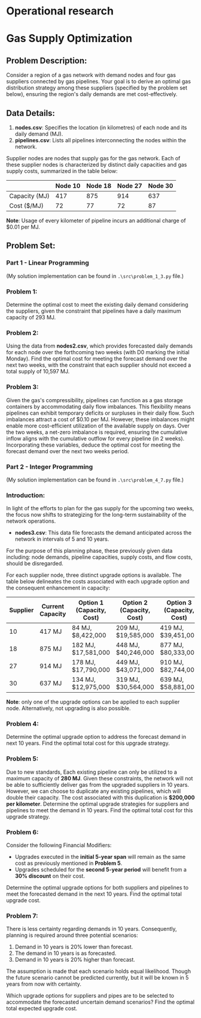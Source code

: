 # Operational research
# Gas Supply Optimization

## Problem Description:

Consider a region of a gas network with demand nodes and four gas suppliers connected by gas pipelines. Your goal is to derive an optimal gas distribution strategy among these suppliers (specified by the problem set below), ensuring the region's daily demands are met cost-effectively.

## Data Details:

1. **nodes.csv**: Specifies the location (in kilometres) of each node and its daily demand (MJ).
2. **pipelines.csv**: Lists all pipelines interconnecting the nodes within the network.

Supplier nodes are nodes that supply gas for the gas network. Each of these supplier nodes is characterized by distinct daily capacities and gas supply costs, summarized in the table below:

|                  | Node 10 | Node 18 | Node 27 | Node 30 |
|------------------|---------|---------|---------|---------|
| Capacity (MJ)    | 417     | 875     | 914     | 637     |
| Cost ($/MJ)      | 72      | 77      | 72      | 87      |

**Note**: Usage of every kilometer of pipeline incurs an additional charge of $0.01 per MJ.

## Problem Set:
### Part 1 - Linear Programming
(My solution implementation can be found in `.\src\problem_1_3.py` file.)

### Problem 1:
Determine the optimal cost to meet the existing daily demand considering the suppliers, given the constraint that pipelines have a daily maximum capacity of 293 MJ.

### Problem 2:
Using the data from **nodes2.csv**, which provides forecasted daily demands for each node over the forthcoming two weeks (with D0 marking the initial Monday). Find the optimal cost for meeting the forecast demand over the next two weeks, with the constraint that each supplier should not exceed a total supply of 10,597 MJ.

### Problem 3:
Given the gas's compressibility, pipelines can function as a gas storage containers by accommodating daily flow imbalances. This flexibility means pipelines can exhibit temporary deficits or surpluses in their daily flow. Such imbalances attract a cost of $0.10 per MJ. However, these imbalances might enable more cost-efficient utilization of the available supply on days. 
Over the two weeks, a net-zero imbalance is required, ensuring the cumulative inflow aligns with the cumulative outflow for every pipeline (in 2 weeks). Incorporating these variables, deduce the optimal cost for meeting the forecast demand over the next two weeks period.

### Part 2 - Integer Programming
(My solution implementation can be found in `.\src\problem_4_7.py` file.)
### Introduction:

In light of the efforts to plan for the gas supply for the upcoming two weeks, the focus now shifts to strategizing for the long-term sustainability of the network operations.

- **nodes3.csv**: This data file forecasts the demand anticipated across the network in intervals of 5 and 10 years.

For the purpose of this planning phase, these previously given data including: node demands, pipeline capacities, supply costs, and flow costs, should be disregarded.

For each supplier node, three distinct upgrade options is available. The table below delineates the costs associated with each upgrade option and the consequent enhancement in capacity:

| Supplier | Current Capacity | Option 1 (Capacity, Cost) | Option 2 (Capacity, Cost) | Option 3 (Capacity, Cost) |
|----------|------------------|---------------------------|---------------------------|---------------------------|
| 10       | 417 MJ           | 84 MJ, $8,422,000         | 209 MJ, $19,585,000       | 419 MJ, $39,451,000       |
| 18       | 875 MJ           | 182 MJ, $17,581,000       | 448 MJ, $40,246,000       | 877 MJ, $80,333,000       |
| 27       | 914 MJ           | 178 MJ, $17,790,000       | 449 MJ, $43,071,000       | 910 MJ, $82,744,000       |
| 30       | 637 MJ           | 134 MJ, $12,975,000       | 319 MJ, $30,564,000       | 639 MJ, $58,881,000       |

**Note**: only one of the upgrade options can be applied to each supplier node. Alternatively, not upgrading is also possible.

### Problem 4:
Determine the optimal upgrade option to address the forecast demand in next 10 years. Find the optimal total cost for this upgrade strategy.

### Problem 5:
Due to new standards, Each existing pipeline can only be utilized to a maximum capacity of **280 MJ**. Given these constraints, the network will not be able to sufficiently deliver gas from the upgraded suppliers in 10 years.
However, we can choose to duplicate any existing pipelines, which will double their capacity. The cost associated with this duplication is **$200,000 per kilometer**. Determine the optimal upgrade strategies for suppliers and pipelines to meet the demand in 10 years. Find the optimal total cost for this upgrade strategy.

### Problem 6:
Consider the following Financial Modifiers:

- Upgrades executed in the **initial 5-year span** will remain as the same cost as previously mentioned in **Problem 5**.
- Upgrades scheduled for the **second 5-year period** will benefit from a **30% discount** on their cost.

Determine the optimal upgrade options for both suppliers and pipelines to meet the forecasted demand in the next 10 years. Find the optimal total upgrade cost.

### Problem 7:

There is less certainty regarding demands in 10 years. Consequently, planning is required around three potential scenarios:

1. Demand in 10 years is 20% lower than forecast.
2. The demand in 10 years is as forecasted.
3. Demand in 10 years is 20% higher than forecast.

The assumption is made that each scenario holds equal likelihood. Though the future scenario cannot be predicted currently, but it will be known in 5 years from now with certainty.

Which upgrade options for suppliers and pipes are to be selected to accommodate the forecasted uncertain demand scenarios? Find the optimal total expected upgrade cost.